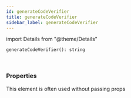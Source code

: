 ```yaml
---
id: generateCodeVerifier
title: generateCodeVerifier
sidebar_label: generateCodeVerifier
---
```


import Details from "@theme/Details"


```tsx
generateCodeVerifier(): string
```
<br/>



### Properties

This element is often used without passing props

